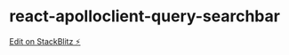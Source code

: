 # react-apolloclient-query-searchbar

[Edit on StackBlitz ⚡️](https://stackblitz.com/edit/react-apolloclient-query-searchbar)